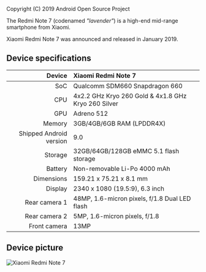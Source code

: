 Copyright (C) 2019 Android Open Source Project

The Redmi Note 7 (codenamed _"lavender"_) is a high-end mid-range smartphone from Xiaomi.

Xiaomi Redmi Note 7 was announced and released in January 2019.

## Device specifications

| Device       | Xiaomi Redmi Note 7                             |
| -----------: | :---------------------------------------------- |
| SoC          | Qualcomm SDM660 Snapdragon 660                  |
| CPU          | 4x2.2 GHz Kryo 260 Gold & 4x1.8 GHz Kryo 260 Silver             |
| GPU          | Adreno 512                                      |
| Memory       | 3GB/4GB/6GB RAM (LPDDR4X)                   |
| Shipped Android version | 9.0                                |
| Storage      | 32GB/64GB/128GB eMMC 5.1 flash storage              |
| Battery      | Non-removable Li-Po 4000 mAh                    |
| Dimensions   | 159.21 x 75.21 x 8.1 mm                         |
| Display      | 2340 x 1080 (19.5:9), 6.3  inch                 |
| Rear camera 1 | 48MP, 1.6-micron pixels, f/1.8 Dual LED flash  |
| Rear camera 2 | 5MP, 1.6-micron pixels, f/1.8                  |
| Front camera  | 13MP                                           |


## Device picture

![Xiaomi Redmi Note 7](https://www.pngkit.com/png/full/970-9704990_xiaomi-redmi-note-7-redmi-note-7-rs.png)
